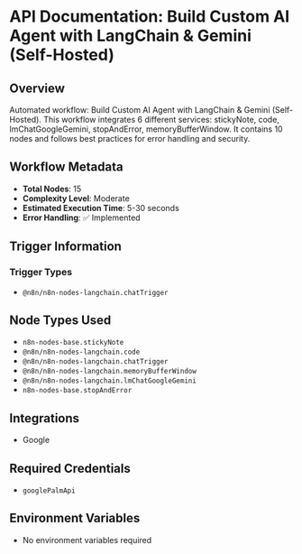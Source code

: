 # API Documentation: Build Custom AI Agent with LangChain & Gemini (Self-Hosted)

## Overview
Automated workflow: Build Custom AI Agent with LangChain & Gemini (Self-Hosted). This workflow integrates 6 different services: stickyNote, code, lmChatGoogleGemini, stopAndError, memoryBufferWindow. It contains 10 nodes and follows best practices for error handling and security.

## Workflow Metadata
- **Total Nodes**: 15
- **Complexity Level**: Moderate
- **Estimated Execution Time**: 5-30 seconds
- **Error Handling**: ✅ Implemented

## Trigger Information
### Trigger Types
- `@n8n/n8n-nodes-langchain.chatTrigger`

## Node Types Used
- `n8n-nodes-base.stickyNote`
- `@n8n/n8n-nodes-langchain.code`
- `@n8n/n8n-nodes-langchain.chatTrigger`
- `@n8n/n8n-nodes-langchain.memoryBufferWindow`
- `@n8n/n8n-nodes-langchain.lmChatGoogleGemini`
- `n8n-nodes-base.stopAndError`

## Integrations
- Google

## Required Credentials
- `googlePalmApi`

## Environment Variables
- No environment variables required
